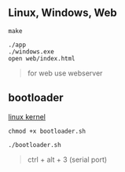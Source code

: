 ## Linux, Windows, Web

`make`

```
./app
./windows.exe
open web/index.html
```

> for web use webserver

## bootloader

[linux kernel](http://ftp.swin.edu.au/archlinux/iso/2023.09.01/arch/boot/x86_64/)

`chmod +x bootloader.sh`

`./bootloader.sh`
> ctrl + alt + 3 (serial port)